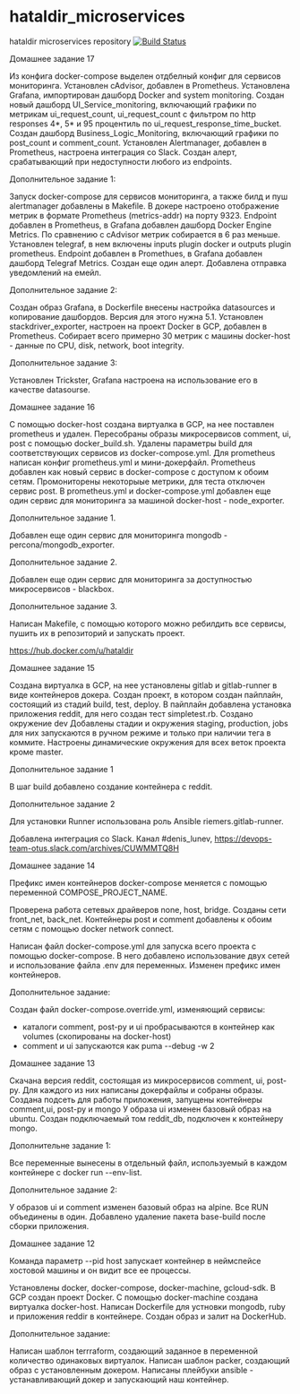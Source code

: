 # hataldir_microservices
hataldir microservices repository
[![Build Status](https://travis-ci.com/Otus-DevOps-2020-02/hataldir_microservices.svg?branch=master)](https://travis-ci.com/Otus-DevOps-2020-02/hataldir_microservices)


Домашнее задание 17

Из конфига docker-compose выделен отдбелный конфиг для сервисов мониторинга.
Установлен cAdvisor, добавлен в Prometheus.
Установлена Grafana, импортирован дашборд Docker and system monitoring.
Создан новый дашборд UI_Service_monitoring, включающий графики по метрикам ui_request_count, ui_request_count с фильтром по http responses 4*, 5* и 95 процентиль по
ui_request_response_time_bucket.
Создан дашборд Business_Logic_Monitoring, включающий графики по post_count и comment_count.
Установлен Alertmanager, добавлен в Prometheus, настроена интеграция со Slack. Создан алерт, срабатывающий при недоступности любого из endpoints.

Дополнительное задание 1:

Запуск docker-compose для сервисов мониторинга, а также билд и пуш alertmanager добавлены в Makefile.
В докере настроено отображение метрик в формате Prometheus (metrics-addr) на порту 9323. Endpoint добавлен в Prometheus, в Grafana добавлен дашборд Docker Engine Metrics.
По сравнению с cAdvisor метрик собирается в 6 раз меньше.
Установлен telegraf, в нем включены inputs plugin docker и outputs plugin prometheus. Endpoint добавлен в Promethues, в Grafana добавлен дашборд Telegraf Metrics.
Создан еще один алерт. Добавлена отправка уведомлений на емейл.

Дополнительное задание 2:

Создан образ Grafana, в Dockerfile внесены настройка datasources и копирование дашбордов. Версия для этого нужна 5.1.
Установлен stackdriver_exporter, настроен на проект Docker в GCP,  добавлен в Prometheus. Собирает всего примерно 30 метрик с машины docker-host - данные по CPU, disk, network, boot integrity.

Дополнительное задание 3:

Установлен Trickster, Grafana настроена на использование его в качестве datasourse.



Домашнее задание 16


С помощью docker-host создана виртуалка в GCP, на нее поставлен prometheus и удален. 
Пересобраны образы микросервисов comment, ui, post с помощью docker_build.sh. Удалены параметры build для соответствующих сервисов из docker-compose.yml.
Для prometheus написан конфиг prometheus.yml и мини-докерфайл.
Prometheus добавлен как новый сервис в docker-compose с доступом к обоим сетям.
Промониторены некоторыые метрики, для теста отключен сервис post.
В prometheus.yml и docker-compose.yml добавлен еще один сервис для мониторинга за машиной docker-host - node_exporter.

Дополнительное задание 1.

Добавлен еще один сервис для мониторинга mongodb - percona/mongodb_exporter.

Дополнительное задание 2.

Добавлен еще один сервис для мониторинга за доступностью микросервисов - blackbox.

Дополнительное задание 3.

Написан Makefile, с помощью которого можно ребилдить все сервисы, пушить их в репозиторий и запускать проект.

https://hub.docker.com/u/hataldir



Домашнее задание 15


Создана виртуалка в GCP, на нее установлены gitlab и gitlab-runner в виде контейнеров докера.
Создан проект, в котором создан пайплайн, состоящий из стадий build, test, deploy.
В пайплайн добавлена установка приложения reddit, для него создан тест simpletest.rb.
Создано окружение dev
Добавлены стадии и окружения staging, production, jobs для них запускаются в ручном режиме и только при наличии тега в коммите.
Настроены динамические окружения для всех веток проекта кроме master.


Дополнительное задание 1

В шаг build добавлено создание контейнера с reddit.

Дополнительное задание 2

Для установки Runner использована роль Ansible riemers.gitlab-runner.

Добавлена интеграция со Slack.
Канал #denis_lunev, https://devops-team-otus.slack.com/archives/CUWMMTQ8H



Домашнее задание 14

Префикс имен контейнеров docker-compose меняется с помощью переменной COMPOSE_PROJECT_NAME.

Проверена работа сетевых драйверов none, host, bridge. 
Созданы сети front_net, back_net. Контейнеры post и comment добавлены к обоим сетям с помощью docker network connect.

Написан файл docker-compose.yml для запуска всего проекта с помощью docker-compose.
В него добавлено использование двух сетей и использование файла .env для переменных. Изменен префикс имен контейнеров.

Дополнительное задание:

Создан файл docker-compose.override.yml, изменяющий сервисы:
- каталоги comment, post-py и ui пробрасываются в контейнер как volumes (скопированы на docker-host) 
- comment и ui запускаются как puma --debug -w 2



Домашнее задание 13

Скачана версия reddit, состоящая из микросервисов comment, ui, post-py. Для каждого из них написаны докерфайлы и собраны образы.
Создана подсеть для работы приложения, запущены контейнеры comment,ui, post-py и mongo
У образа ui изменен базовый образ на ubuntu.
Создан подключаемый том reddit_db, подключен к контейнеру mongo.


Дополнительне задание 1:

Все переменные вынесены в отдельный файл, используемый в каждом контейнере с docker run --env-list.

Дополнительное задание 2:

У образов ui и comment изменен базовый образ на alpine.
Все RUN объединены в один.
Добавлено удаление пакета base-build после сборки приложения.




Домашнее задание 12

Команда параметр --pid host запускает контейнер в неймспейсе хостовой машины и он видит все ее процессы.

Установлены docker, docker-compose, docker-machine, gcloud-sdk. В GCP создан 
проект Docker.
С помощью docker-machine создана виртуалка docker-host.
Написан Dockerfile для устновки mongodb, ruby и приложения reddir в контейнере.
Создан образ и залит на DockerHub.

Дополнительное задание:

Написан шаблон terrraform, создающий заданное в переменной количество одинаковых виртуалок.
Написан шаблон packer, создающий образ с установленным докером.
Написаны плейбуки ansible -  устанавливающий докер и запускающий наш контейнер.


